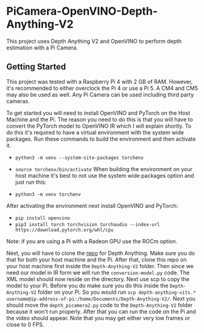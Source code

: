 # PiCamera-OpenVINO-Depth-Anything-V2
This project uses Depth Anything V2 and OpenVINO to perform depth estimation with a Pi Camera. 

## Getting Started

This project was tested with a Raspberry Pi 4 with 2 GB of RAM. However, it's recommended to either overclock the Pi 4 or use a Pi 5. A CM4 and CM5 may also be used as well. Any Pi Camera can be used including third party cameras.

To get started you will need to install OpenVINO and PyTorch on the Host Machine and the Pi. The reason you need to do this is that you will have to convert the PyTorch model to OpenVINO IR which I will explain shortly. To do this it's required to have a virtual environment with the system wide packages. Run these commands to build the environment and then activate it.

* `python3 -m venv --system-site-packages torchenv`
* `source torchenv/bin/activate`
When building the environment on your host machine it's best to not use the system wide packages option and just run this:

* `python3 -m venv torchenv`

After activating the environment next install OpenVINO and PyTorch:

* `pip install openvino`
* `pip3 install torch torchvision torchaudio --index-url https://download.pytorch.org/whl/cpu`

Note: if you are using a Pi with a Radeon GPU use the ROCm option. 

Next, you will have to clone the [repo](https://github.com/DepthAnything/Depth-Anything-V2) for Depth Anything. Make sure you do that for both your host machine and the Pi. After that, clone this repo on your host machine first inside the `Depth-Anything-V2` folder. Then since we need our model in IR form we will run the `conversion-model.py` code. The XML model should now reside on the directory. Next use scp to copy the model to your Pi. Before you do make sure you do this inside the `Depth-Anything-V2` folder on your Pi. So you would run `scp depth-anything-vits.* username@ip-address-of-pi:/home/Documents/Depth-Anything-V2/`. Next you should move the `depth_picamera2.py` code to the `Depth-Anything-V2` folder because it won't run properly. After that you can run the code on the Pi and the video should appear. Note that you may get either very low frames or close to 0 FPS. 
